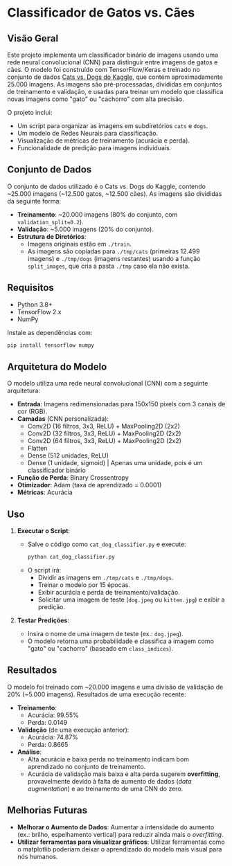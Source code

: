# Classificador de Gatos vs. Cães

## Visão Geral

Este projeto implementa um classificador binário de imagens usando uma rede neural convolucional (CNN) para distinguir entre imagens de gatos e cães. O modelo foi construído com TensorFlow/Keras e treinado no conjunto de dados [Cats vs. Dogs do Kaggle](https://www.kaggle.com/c/dogs-vs-cats/data), que contém aproximadamente 25.000 imagens. As imagens são pré-processadas, divididas em conjuntos de treinamento e validação, e usadas para treinar um modelo que classifica novas imagens como "gato" ou "cachorro" com alta precisão.

O projeto inclui:
- Um script para organizar as imagens em subdiretórios `cats` e `dogs`.
- Um modelo de Redes Neurais para classificação.
- Visualização de métricas de treinamento (acurácia e perda).
- Funcionalidade de predição para imagens individuais.

## Conjunto de Dados

O conjunto de dados utilizado é o Cats vs. Dogs do Kaggle, contendo ~25.000 imagens (~12.500 gatos, ~12.500 cães). As imagens são divididas da seguinte forma:
- **Treinamento**: ~20.000 imagens (80% do conjunto, com `validation_split=0.2`).
- **Validação**: ~5.000 imagens (20% do conjunto).
- **Estrutura de Diretórios**:
  - Imagens originais estão em `./train`.
  - As imagens são copiadas para `./tmp/cats` (primeiras 12.499 imagens) e `./tmp/dogs` (imagens restantes) usando a função `split_images`, que cria a pasta `./tmp` caso ela não exista.

## Requisitos

- Python 3.8+
- TensorFlow 2.x
- NumPy

Instale as dependências com:
```bash
pip install tensorflow numpy
```

## Arquitetura do Modelo

O modelo utiliza uma rede neural convolucional (CNN) com a seguinte arquitetura:
- **Entrada**: Imagens redimensionadas para 150x150 pixels com 3 canais de cor (RGB).
- **Camadas** (CNN personalizada):
  - Conv2D (16 filtros, 3x3, ReLU) + MaxPooling2D (2x2)
  - Conv2D (32 filtros, 3x3, ReLU) + MaxPooling2D (2x2)
  - Conv2D (64 filtros, 3x3, ReLU) + MaxPooling2D (2x2)
  - Flatten
  - Dense (512 unidades, ReLU)
  - Dense (1 unidade, sigmoid) | Apenas uma unidade, pois é um classificador binário
- **Função de Perda**: Binary Crossentropy
- **Otimizador**: Adam (taxa de aprendizado = 0.0001)
- **Métricas**: Acurácia

## Uso

1. **Executar o Script**:
   - Salve o código como `cat_dog_classifier.py` e execute:
     ```bash
     python cat_dog_classifier.py
     ```
   - O script irá:
     - Dividir as imagens em `./tmp/cats` e `./tmp/dogs`.
     - Treinar o modelo por 15 épocas.
     - Exibir acurácia e perda de treinamento/validação.
     - Solicitar uma imagem de teste (`dog.jpeg` ou `kitten.jpg`) e exibir a predição.

2. **Testar Predições**:
   - Insira o nome de uma imagem de teste (ex.: `dog.jpeg`).
   - O modelo retorna uma probabilidade e classifica a imagem como "gato" ou "cachorro" (baseado em `class_indices`).

## Resultados

O modelo foi treinado com ~20.000 imagens e uma divisão de validação de 20% (~5.000 imagens). Resultados de uma execução recente:
- **Treinamento**:
  - Acurácia: 99.55%
  - Perda: 0.0149
- **Validação** (de uma execução anterior):
  - Acurácia: 74.87%
  - Perda: 0.8665
- **Análise**:
  - Alta acurácia e baixa perda no treinamento indicam bom aprendizado no conjunto de treinamento.
  - Acurácia de validação mais baixa e alta perda sugerem **overfitting**, provavelmente devido à falta de aumento de dados (*data augmentation*) e ao treinamento de uma CNN do zero.

## Melhorias Futuras

- **Melhorar o Aumento de Dados**: Aumentar a intensidade do aumento (ex.: brilho, espelhamento vertical) para reduzir ainda mais o *overfitting*.
- **Utilizar ferramentas para visualizar gráficos**: Utilizar ferramentas como o matplotlib poderiam deixar o aprendizado do modelo mais visual para nós humanos.
